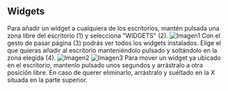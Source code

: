 ## Widgets

Para añadir un widget a cualquiera de los escritorios, mantén pulsada una zona libre del escritorio (1) y selecciona "WIDGETS" (2).
![Imagen1](http://static.energysistem.com/images/manuals/42238/55912f5e0011d.jpg)
Con el gesto de pasar página (3) podrás ver todos los widgets instalados. Elige el que quieras añadir al escritorio manteniéndolo pulsado y soltándolo en la zona elegida (4).
![Imagen2](http://static.energysistem.com/images/manuals/42238/55912f754e05e.jpg)
![Imagen3](http://static.energysistem.com/images/manuals/42238/55912f7f0c88c.jpg)
Para mover un widget ya ubicado en el escritorio, mantenlo pulsado unos segundos y arrástralo a otra posición libre. En caso de querer eliminarlo, arrástralo y suéltado en la X situada en la parte superior.
